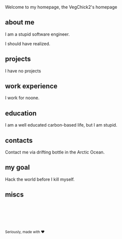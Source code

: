 Welcome to my homepage, the VegChick2's homepage

## about me

I am a stupid software engineer.

I should have realized.

## projects

I have no projects

## work experience

I work for noone.

## education

I am a well educated carbon-based life, but I am stupid.

## contacts

Contact me via drifting bottle in the Arctic Ocean.

## my goal

Hack the world before I kill myself.


## miscs





<br><br><br><br><br>
<sup>Seriously, made with ♥</sup>
